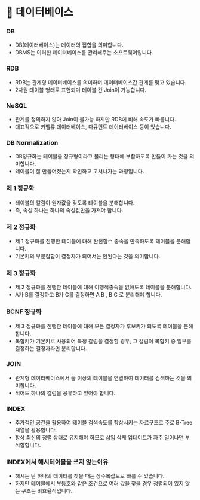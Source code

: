# 🐼 데이터베이스

### DB

- DB(데이터베이스)는 데이터의 집합을 의미합니다.
- DBMS는 이러한 데이터베이스를 관리해주는 소프트웨어입니다.

### RDB

- RDB는 관계형 데이터베이스를 의미하며 데이터베이스간 관계를 맺고 있습니다.
- 2차원 테이블 형태로 표현되며 테이블 간 Join이 가능합니다.

### NoSQL

- 관계를 정의하지 않아 Join이 불가능 하지만 RDB에 비해 속도가 빠릅니다.
- 대표적으로 키벨류 데이터베이스, 다큐먼트 데이터베이스 등이 있습니다.

### DB Normalization

- DB정규화는 테이블을 정규형이라고 불리는 형태에 부합하도록 만들어 가는 것을 의미합니다.
- 테이블이 잘 만들어졌는지 확인하고 고쳐나가는 과정입니다.

### 제 1 정규화

- 테이블의 칼럼이 원자값을 갖도록 테이블을 분해합니다.
- 즉, 속성 하나는 하나의 속성값만을 가져야 합니다.

### 제 2 정규화

- 제 1 정규화를 진행한 테이블에 대해 완전함수 종속을 만족하도록 테이블을 분해합니다.
- 기본키의 부분집합이 결정자가 되어서는 안된다는 것을 의미합니다.

### 제 3 정규화

- 제 2 정규화를 진행한 테이블에 대해 이행적종속을 없애도록 테이블을 분해합니다.
- A가 B를 결정하고 B가 C를 결정하면 A B , B C 로 분리해야 합니다.

### BCNF 정규화

- 제 3 정규화를 진행한 테이블에 대해 모든 결정자가 후보키가 되도록 테이블을 분해합니다.
- 복합키가 기본키로 사용되어 특정 칼럼을 결정할 경우, 그 칼럼이 복합키 중 일부를 결정하는 결정자라면 분리합니다.

### JOIN

- 관계형 데이터베이스에서 둘 이상의 테이블을 연결하여 데이터를 검색하는 것을 의미합니다.
- 적어도 하나의 칼럼을 공유하고 있어야 합니다.

### INDEX

- 추가적인 공간을 활용하여 테이블 검색속도를 향상시키는 자료구조로 주로 B-Tree 계열을 활용합니다.
- 항상 최신의 정렬 상태로 유지해야 하므로 삽입 삭제 업데이트가 자주 일어나면 부적합합니다.

### INDEX에서 해시테이블을 쓰지 않는이유

- 해시는 단 하나의 데이터를 찾을 때는 상수복잡도로 빠를 수 있습니다.
- 하지만 테이블에서 부등호와 같은 조건으로 여러 값을 찾을 경우 정렬되어 있지 않는 구조는 비효율적입니다.
